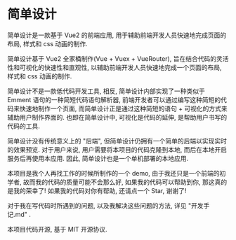 # 简单设计



简单设计是一款基于 Vue2 的前端应用, 用于辅助前端开发人员快速地完成页面的布局, 样式和 css 动画的制作.

简单设计基于 Vue2 全家桶制作(Vue + Vuex + VueRouter), 旨在结合代码的灵活性和可视化的快速性和直观性, 以辅助前端开发人员快速地完成一个页面的布局, 样式和 css 动画的制作.

简单设计不是一款低代码开发工具, 相反, 简单设计内部实现了一种类似于 Emment 语句的一种简短代码语句解析器, 前端开发者可以通过编写这种简短的代码来快速地制作一个页面, 而简单设计正是通过这种简短的语句 + 可视化的方式来辅助用户制作界面的. 也即在简单设计中, 可视化是代码的延伸, 是帮助用户书写的代码的工具.

简单设计没有传统意义上的 "后端", 但简单设计仍拥有一个简单的后端以实现实时的效果预览. 对于用户来说, 用户需要将本项目的代码克隆到本地, 而后在本地开启服务后再使用本应用. 因此, 简单设计也是一个单机部署的本地应用.



本项目是我个人再找工作的时候所制作的一个 demo, 由于我还只是一个前端的初学者, 故而我的代码的质量可能不会那么好, 如果我的代码可以帮助到你, 那这真的是我的荣幸了! 如果我的代码对你有帮助, 还请点一个 Star, 谢谢了!



对于我在写代码时所遇到的问题, 以及我解决这些问题的方法, 详见 "开发手记.md" .



本项目代码开源, 基于 MIT 开源协议.


